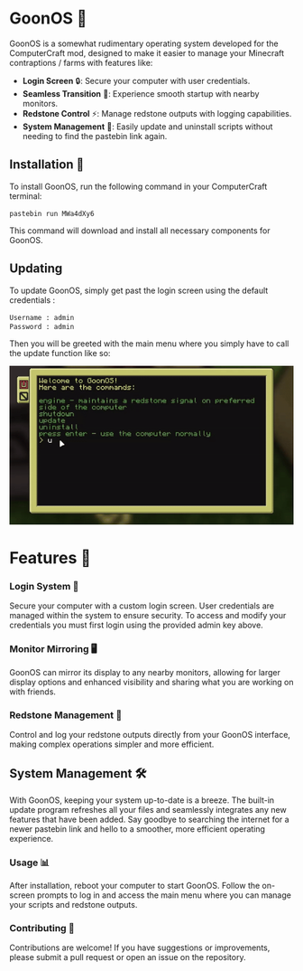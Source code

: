 # GoonOS 🚀

GoonOS is a somewhat rudimentary operating system developed for the ComputerCraft mod, designed to make it easier to manage your Minecraft contraptions / farms with features like:

- **Login Screen** 🔒: Secure your computer with user credentials.
- **Seamless Transition** 🌈: Experience smooth startup with nearby monitors.
- **Redstone Control** ⚡: Manage redstone outputs with logging capabilities.
- **System Management** 📝: Easily update and uninstall scripts without needing to find the pastebin link again.

## Installation 💾

To install GoonOS, run the following command in your ComputerCraft terminal:

```
pastebin run MWa4dXy6
```
This command will download and install all necessary components for GoonOS.

## Updating
To update GoonOS, simply get past the login screen using the default credentials :
```
Username : admin
Password : admin
```
Then you will be greeted with the main menu where you simply have to call the update function like so:

![alt text](Images/Update.gif)

# Features 🌟
### Login System 🔐
Secure your computer with a custom login screen. User credentials are managed within the system to ensure security. To access and modify your credentials you must first login using the provided admin key above.

### Monitor Mirroring 🖥️
GoonOS can mirror its display to any nearby monitors, allowing for larger display options and enhanced visibility and sharing what you are working on with friends.

### Redstone Management 🔌
Control and log your redstone outputs directly from your GoonOS interface, making complex operations simpler and more efficient.

## System Management 🛠️

With GoonOS, keeping your system up-to-date is a breeze. The built-in update program refreshes all your files and seamlessly integrates any new features that have been added. Say goodbye to searching the internet for a newer pastebin link and hello to a smoother, more efficient operating experience.

### Usage 📊
After installation, reboot your computer to start GoonOS. Follow the on-screen prompts to log in and access the main menu where you can manage your scripts and redstone outputs.

### Contributing 👋
Contributions are welcome! If you have suggestions or improvements, please submit a pull request or open an issue on the repository.